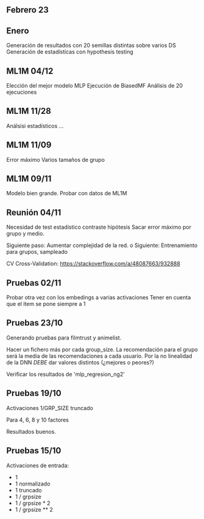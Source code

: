 ## Febrero 23


## Enero
Generación de resultados con 20 semillas distintas sobre varios DS
Generación de estadísticas con hypothesis testing

## ML1M 04/12

Elección del mejor modelo MLP
Ejecución de BiasedMF
Análisis de 20 ejecuciones

## ML1M 11/28

Análsisi estadísticos
...

## ML1M 11/09

Error máximo
Varios tamaños de grupo

## ML1M 09/11

Modelo bien grande. Probar con datos de ML1M

## Reunión 04/11

Necesidad de test estadístico contraste hipótesis
Sacar error máximo por grupo y medio.

Siguiente paso: Aumentar complejidad de la red.
o Siguiente: Entrenamiento para grupos, sampleado

CV Cross-Validation: https://stackoverflow.com/a/48087663/932888


## Pruebas 02/11

Probar otra vez con los embedings a varias activaciones
Tener en cuenta que el item se pone siempre a 1


## Pruebas 23/10

Generando pruebas para filmtrust y animelist.

Hacer un fichero más por cada group_size. La recomendación para el grupo será la media de las recomendaciones a cada usuario. Por la no linealidad de la DNN *DEBE* dar valores distintos (¿mejores o peores?)

Verificar los resultados de 'mlp_regresion_ng2'

## Pruebas 19/10

Activaciones 1/GRP_SIZE
truncado

Para 4, 6, 8 y 10 factores

Resultados buenos.

## Pruebas 15/10

Activaciones de entrada:

- 1
- 1 normalizado
- 1 truncado
- 1 / grpsize 
- 1 / grpsize * 2
- 1 / grpsize ** 2

